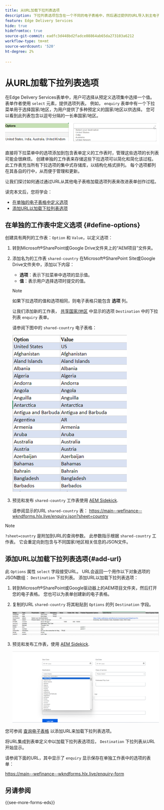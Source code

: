 ```yaml
---
title: 从URL加载下拉列表选项
description: 下拉列表选项包含在一个不同的电子表格中，然后通过提供的URL导入到主电子表格中。
feature: Edge Delivery Services
hide: true
hidefromtoc: true
source-git-commit: eadfc3d448bd2fadce08864ab65da273103a6212
workflow-type: tm+mt
source-wordcount: '520'
ht-degree: 2%

---
```



# 从URL加载下拉列表选项

在Edge Delivery Services表单中，用户可选择从预定义选项集中选择一个值。 表单作者使用 `select` 元素，提供选项列表。
例如， `enquiry` 表单中有一个下拉菜单用于选择国家/地区，为用户提供了多种预定义的国家/地区以供选择。 您可以看到此列表包含以逗号分隔的一长串国家/地区。

![下拉选项](/help/forms/assets/drop-down-options.png)

直接将下拉菜单中的选项添加到包含表单定义的工作表时，管理这些选项的长列表可能会很麻烦。 创建单独的工作表来存储这些下拉选项可以简化和简化该过程。 此工作表充当所有下拉选项的集中式存储库，以结构化格式排列。 每个选项都列在其各自的行中，从而便于管理和更新。

让我们探讨如何通过通过URL从其他电子表格加载选项列表来改进表单创作过程。

读完本文后，您将学会：

* [在单独的电子表格中定义选项](#define-options)
* [添加URL以加载下拉列表选项](#add-url)

## 在单独的工作表中定义选项 {#define-options}

创建具有两列的工作表：`Option` 和 `Value`，以定义选项：

1. 转到Microsoft®SharePoint或Google Drive文件夹上的“AEM项目”文件夹。
2. 添加名为的工作表 `shared-country` 在Microsoft®SharePoint Site或Google Drive文件夹中，添加以下内容：

   * **选项**：表示下拉菜单中选项的显示值。
   * **值**：表示用户选择选项时提交的值。

   >[!NOTE]
   >
   > 如果下拉选项的值和选项相同，则电子表格只能包含 **选项** 列。

   让我们添加新的工作表， [共享国家/地区](/help/forms/assets/enquiry-options.xlsx) 中显示的选项 `Destination` 中的下拉列表 `enquiry` 表单。

   请参阅下图中的 `shared-country` 电子表格：

   ![国家/地区下拉列表](/help/forms/assets/drop-down-country-options.png)
3. 预览和发布 `shared-country` 工作表使用 [AEM Sidekick](https://www.aem.live/developer/tutorial#preview-and-publish-your-content).

   请参阅显示的URL `shared-country` 表： https://main--wefinance--wkndforms.hlx.live/enquiry.json?sheet=country

>[!NOTE]
>
> `?sheet=country` 是附加到URL的查询参数。 此参数指示根据 `shared-country` 工作表。 它会重定向到包含与不同国家/地区相关信息的JSON文件。

## 添加URL以加载下拉列表选项{#add-url}

此 `Options` 属性 `select` 字段接受URL。 URL会返回一个用作以下对象选项的JSON数组： `Destination` 下拉列表。 添加URL以加载下拉列表选项：

1. 转到Microsoft®SharePoint或Google驱动器上的AEM项目文件夹，然后打开您的电子表格。 您也可以为表单创建新的电子表格。
1. 复制的URL `shared-country` 将其粘贴到 `Options` 的列 `Destination` 字段。

   ![查询电子表格](/help/forms/assets/drop-down-enquiry.png)

1. 预览和发布工作表，使用 [AEM Sidekick](https://www.aem.live/developer/tutorial#preview-and-publish-your-content).


   ![国家/地区下拉列表](/help/forms/assets/load-dropdown-options-form.png)

您可参阅 [查询电子表格](/help/forms/assets/enquiry-options.xlsx) 以添加URL来加载下拉列表选项。

将URL集成到表单定义中以加载下拉列表选项后， `Destination` 下拉列表从URL开始显示。

请参阅下面的URL，其中显示了 `enquiry` 显示保存在单独工作表中的选项的表单：

https://main--wefinance--wkndforms.hlx.live/enquiry-form

## 另请参阅

{{see-more-forms-eds}}


